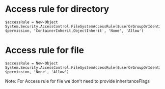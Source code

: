 # Access rule for directory

~~~ 
$accessRule = New-Object System.Security.AccessControl.FileSystemAccessRule($userOrGroupOrIdentityRef, $permission, 'ContainerInherit,ObjectInherit', 'None', 'Allow')
~~~ 

# Access rule for file

~~~ 
$accessRule = New-Object System.Security.AccessControl.FileSystemAccessRule($userOrGroupOrIdentityRef, $permission, 'None', 'Allow') 
~~~ 

Note:  For Access rule for file we don't need to provide  inheritanceFlags